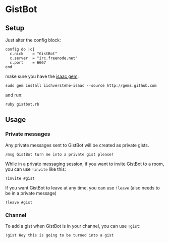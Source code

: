 GistBot
=======

Setup
-----

Just alter the config block:

    config do |c|
      c.nick    = "GistBot"
      c.server  = "irc.freenode.net"
      c.port    = 6667
    end

make sure you have the [isaac gem](http://github.com/ichverstehe/isaac/tree/master):

    sudo gem install iichverstehe-isaac --source http://gems.github.com

and run:

    ruby gistbot.rb

Usage
-----

### Private messages

Any private messages sent to GistBot will be created as private gists.

    /msg GistBot turn me into a private gist please!

While in a private messaging session, if you want to invite GistBot to a room, you can use `!invite` like this:

    !invite #gist

If you want GistBot to leave at any time, you can use `!leave` (also needs to be in a private message)

    !leave #gist

### Channel

To add a gist when GistBot is in your channel, you can use `!gist`:

    !gist Hey this is going to be turned into a gist


